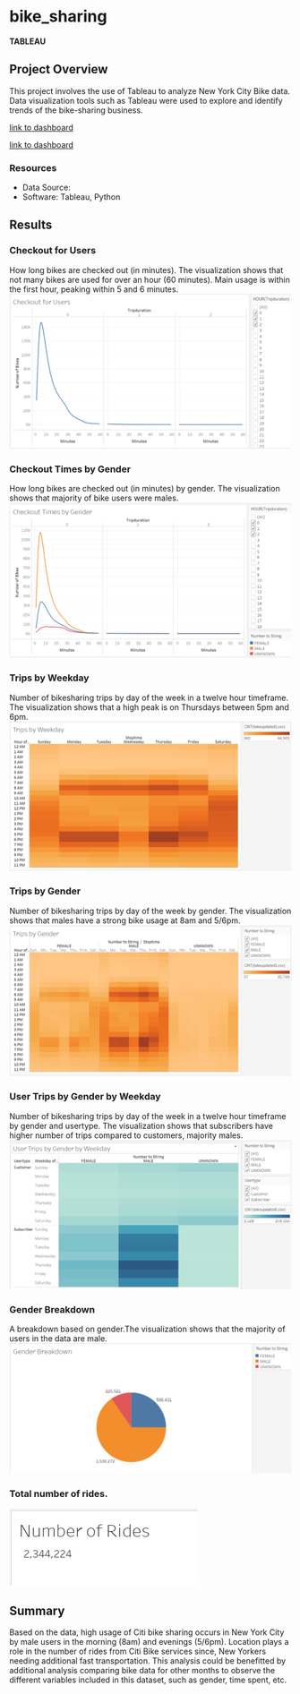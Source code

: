 # bike_sharing
**TABLEAU**

## Project Overview
This project involves the use of Tableau to analyze New York City Bike data. Data visualization tools such as Tableau were used to explore and identify trends of the bike-sharing business.

[link to dashboard](https://public.tableau.com/profile/robert1912#!/vizhome/Bike_Sharing_16198285438110/NYCBike?publish=yes)

[link to dashboard](https://public.tableau.com/profile/robert1912#!/vizhome/NYCBike_16198230280820/TopStartingLocations?publish=yes)

### Resources
- Data Source:
- Software: Tableau, Python


## Results

### Checkout for Users
How long bikes are checked out (in minutes). The visualization shows that not many bikes are used for over an hour (60 minutes). Main usage is within the first hour, peaking within 5 and 6 minutes.
![](tab1.PNG)

### Checkout Times by Gender
How long bikes are checked out (in minutes) by gender. The visualization shows that majority of bike users were males. 
![](tab2.PNG)

### Trips by Weekday
Number of bikesharing trips by day of the week in a twelve hour timeframe. The visualization shows that a high peak is on Thursdays between 5pm and 6pm. 
![](tab3.PNG)

### Trips by Gender
Number of bikesharing trips by day of the week by gender. The visualization shows that males have a strong bike usage at 8am and 5/6pm. 
![](tab4.PNG)

### User Trips by Gender by Weekday
Number of bikesharing trips by day of the week in a twelve hour timeframe by gender and usertype. The visualization shows that subscribers have higher number of trips compared to customers, majority males. 
![](tab5.PNG)

### Gender Breakdown
A breakdown based on gender.The visualization shows that the majority of users in the data are male.
![](tab6.PNG)

### Total number of rides.
![](tab7.PNG)


## Summary
Based on the data, high usage of Citi bike sharing occurs in New York City by male users in the morning (8am) and evenings (5/6pm). Location plays a role in the number of rides from Citi Bike services since, New Yorkers needing additional fast transportation. This analysis could be benefitted by additional analysis comparing bike data for other months to observe the different variables included in this dataset, such as gender, time spent, etc. 
